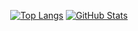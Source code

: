 <div align="center">

  [![Top Langs](https://github-readme-stats.vercel.app/api/top-langs/?username=Gabrielygor&layout=compact&langs_count=10&theme=tokyonight)](https://github.com/Gabrielygor)
  [![GitHub Stats](https://github-readme-stats.vercel.app/api?username=Gabrielygor&show_icons=true&include_all_commits=true&count_private=true&theme=tokyonight)](https://github.com/Gabrielygor)
</div>
